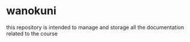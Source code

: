 # wanokuni
this repository is intended to manage and storage all the documentation related to the course
